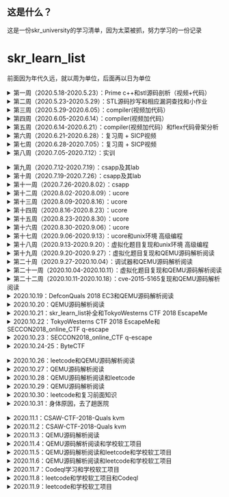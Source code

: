 ## 这是什么？

这是一份skr_university的学习清单，因为太菜被抓，努力学习的一份记录

# skr_learn_list

前面因为年代久远，就以周为单位，后面再以日为单位

<details>
<summary>第一周（2020.5.18-2020.5.23）：Prime c++和stl源码剖析（视频+代码）</summary>

+ [x] Prime c++：第一章到第六章

  前面和prime c没什么太大的区别，就暂且不进行记录

+ [x] stl源码剖析

  STL是C++标准库的一部分，占据了大部分的比例。STL借助模板把常用的数据结构及其算法都实现了一遍，且做到了数据结构和算法的分离。

  + [视频总结](https://github.com/tina2114/Sakura_University/blob/master/%E7%AC%AC%E4%B8%80%E8%87%B3%E4%BA%8C%E5%91%A8/README.md)

    六大组件：

    1. 容器：

       序列容器 + 关联式容器

    2. 算法：

       sort，search，copy，erase，for_each，unique

    3. 迭代器：

       广义指针，使得算法能独立于容器

    4. 仿函数：

       泛化算法

    5. 配置器

       为容器提供空间配置和释放，对象构造和析构的服务

    6. 配接器

       将一种容器修饰为功能不同的另一种容器。例如deque，在此基础上禁用一些deque的功能实现队列和栈，这就是一种配接器。

  + [源码抄写](https://github.com/tina2114/Sakura_University/tree/master/%E7%AC%AC%E4%B8%80%E8%87%B3%E4%BA%8C%E5%91%A8)

    </details>

<details>
<summary>第二周（2020.5.23-2020.5.29）：STL源码抄写和相应漏洞查找和小作业</summary>

+ [x] [STL源码抄写](https://github.com/tina2114/Sakura_University/tree/master/%E7%AC%AC%E4%B8%80%E8%87%B3%E4%BA%8C%E5%91%A8)

+ [x] [相应漏洞查找](https://github.com/tina2114/Sakura_University/tree/master/%E7%AC%AC%E4%B8%80%E8%87%B3%E4%BA%8C%E5%91%A8/%E6%80%9D%E8%80%83%E9%A2%98%E4%B8%80)

  erase的处理不当，造成的浅拷贝

+ [x] [小作业](https://github.com/tina2114/Sakura_University/blob/master/%E7%AC%AC%E4%B8%80%E8%87%B3%E4%BA%8C%E5%91%A8/%E6%B5%8B%E8%AF%95%E9%A2%98/zhz_2.md)

  </details>

<details>
<summary>第三周（2020.5.29-2020.6.05）：compiler(视频加代码）</summary>

+ [x] [Lexer-词法分析](https://github.com/tina2114/Sakura_University/tree/master/%E7%AC%AC%E4%B8%89%E8%87%B3%E5%85%AB%E5%91%A8/PA2)

  主要编写符合cool语法的正则表达式的匹配规则，通过正则匹配对应的字符串，返回token

+ [x] [Parser-语法分析](https://github.com/tina2114/Sakura_University/tree/master/%E7%AC%AC%E4%B8%89%E8%87%B3%E5%85%AB%E5%91%A8/PA3)

  构建一个AST抽象语法树，但是其只是token的组合，还需要进行处理

  </details>

<details>
<summary>第四周（2020.6.05-2020.6.14）：compiler(视频加代码）</summary>

+ [x] [Semant-语义分析](https://github.com/tina2114/Sakura_University/tree/master/%E7%AC%AC%E4%B8%89%E8%87%B3%E5%85%AB%E5%91%A8/PA4)

  对Parser构成的AST抽象语法树进行二次处理，设定Environment(建立各种符号表)来约束各个类，方法的作用域

+ [ ] Code generator-代码生成

  1.计算继承图

  2.以深度优先的顺序将标签分配给所有类

  3.确定每个类的属性，临时对象和调度表的布局

  4.为全局数据生成代码：常量，调度表，...

  5.为每个功能生成代码

  </details>

<details>
<summary>第五周（2020.6.14-2020.6.21）：compiler(视频加代码）和flex代码骨架分析</summary>

+ [ ] Code generator-代码生成

  未完成，学不懂了......

+ [x] [flex代码骨架分析](https://github.com/tina2114/Sakura_University/blob/master/%E7%AC%AC%E4%B8%89%E8%87%B3%E5%85%AB%E5%91%A8/lexer%E4%BB%A3%E7%A0%81%E9%AA%A8%E6%9E%B6%E6%95%B4%E7%90%86.md)

  </details>

<details>
<summary>第六周（2020.6.21-2020.6.28）：复习周 + SICP视频</summary>

+ [x] SICP视频

  一直看到了P4（复合函数）

  </details>

<details>
<summary>第七周（2020.6.28-2020.7.05）：复习周 + SICP视频</summary>

+ [x] SICP视频

  看到了P6（符号化求导程序）

  </details>

<details>
<summary>第八周（2020.7.05-2020.7.12）：实训</summary>

​	写疫情实时监控系统去了......

​	</details>

<details>
<summary>第九周（2020.7.12-2020.7.19）：csapp及其lab</summary>

+ [x] csapp：第一章到第三章

+ [x] csapp-lab：lab1到lab3

  [lab1](https://github.com/tina2114/Sakura_University/tree/master/%E7%AC%AC%E4%B9%9D%E8%87%B3%E5%8D%81%E5%91%A8/csapp_lab/datalab)：Data lab

  使用<<，>>，^，&此类基本操作数实现取反，三位运算符，比较整数大小，浮点数转换等操作

  [lab2](https://github.com/tina2114/Sakura_University/tree/master/%E7%AC%AC%E4%B9%9D%E8%87%B3%E5%8D%81%E5%91%A8/csapp_lab/bomb)：Bomb lab

  一些简单的汇编，还算简单，唯独parse_6需要看出链表结构。还在parse_4中存在一处隐藏关卡

  lab3：Attack lab

  入门pwn

  </details>

<details>
<summary>第十周（2020.7.19-2020.7.26）：csapp及其lab</summary>

+ [x] csapp-lab：lab4到lab7

  [lab4](https://github.com/tina2114/Sakura_University/tree/master/%E7%AC%AC%E4%B9%9D%E8%87%B3%E5%8D%81%E5%91%A8/csapp_lab/archlab)：Arch lab

  与X86-64指令集相似的Y86-64指令集的学习，以及立即数的加入，优化。

  [lab5](https://github.com/tina2114/Sakura_University/tree/master/%E7%AC%AC%E4%B9%9D%E8%87%B3%E5%8D%81%E5%91%A8/csapp_lab/cachelab)：Cache lab

  自行模拟一个cache，来达到高速缓存的作用。

  [lab6](https://github.com/tina2114/Sakura_University/tree/master/%E7%AC%AC%E4%B9%9D%E8%87%B3%E5%8D%81%E5%91%A8/csapp_lab/shlab-handout)：Shell lab

  实现一个简易的linux里的shell

  [lab7](https://github.com/tina2114/Sakura_University/tree/master/%E7%AC%AC%E4%B9%9D%E8%87%B3%E5%8D%81%E5%91%A8/csapp_lab/malloclab)：Malloc lab

  实现一个简易的glibc的堆块回收

  </details>

<details>
<summary>第十一周（2020.7.26-2020.8.02）：csapp</summary>

+ [x] csapp：看到最后一章并发编程

+ [ ] csapp-lab：proxy lab

  未完成

  </details>

<details>
<summary>第十二周（2020.8.02-2020.8.09）：ucore</summary>

+ [x] ucore-lab：lab1到lab2

  [lab1](https://github.com/tina2114/Sakura_University/tree/master/%E7%AC%AC%E5%8D%81%E4%B8%80%E8%87%B3%E5%8D%81%E5%85%AD%E5%91%A8/LAB%201)：

  启动操作系统的bootloader，操作系统如何加载到内存

  [lab2](https://github.com/tina2114/Sakura_University/tree/master/%E7%AC%AC%E5%8D%81%E4%B8%80%E8%87%B3%E5%8D%81%E5%85%AD%E5%91%A8/LAB%202)：

  first-fit连续物理内存分配，寻找虚拟地址对应的页表项

  </details>

<details>
<summary>第十三周（2020.8.09-2020.8.16）：ucore</summary>

+ [x] ucore-lab：lab3到lab5

  [lab3](https://github.com/tina2114/Sakura_University/tree/master/%E7%AC%AC%E5%8D%81%E4%B8%80%E8%87%B3%E5%8D%81%E5%85%AD%E5%91%A8/LAB%203)：虚拟内存管理

  页表机制，换出机制，缺页故障处理

  [lab4](https://github.com/tina2114/Sakura_University/tree/master/%E7%AC%AC%E5%8D%81%E4%B8%80%E8%87%B3%E5%8D%81%E5%85%AD%E5%91%A8/LAB%204)：内核线程管理

  建立内核线程的关键信息

  [lab5](https://github.com/tina2114/Sakura_University/tree/master/%E7%AC%AC%E5%8D%81%E4%B8%80%E8%87%B3%E5%8D%81%E5%85%AD%E5%91%A8/LAB%205)：用户进程管理

  （创建，执行，切换，结束）

  </details>

<details>
<summary>第十四周（2020.8.16-2020.8.23）：ucore</summary>

+ [x] ucore-lab：lab6到lab7

  [lab6](https://github.com/tina2114/Sakura_University/tree/master/%E7%AC%AC%E5%8D%81%E4%B8%80%E8%87%B3%E5%8D%81%E5%85%AD%E5%91%A8/LAB%206)：进程调度

  进程一共三个状态，等待，就绪，运行，RR调度算法，Stride Scheduling调度算法

  [lab7](https://github.com/tina2114/Sakura_University/tree/master/%E7%AC%AC%E5%8D%81%E4%B8%80%E8%87%B3%E5%8D%81%E5%85%AD%E5%91%A8/LAB%207)：同步互斥

  内核级信号量的实现，哲学家就餐问题

  </details>

<details>
<summary>第十五周（2020.8.23-2020.8.30）：ucore</summary>

+ [x] ucore-lab：lab8

  [lab8](https://github.com/tina2114/Sakura_University/tree/master/%E7%AC%AC%E5%8D%81%E4%B8%80%E8%87%B3%E5%8D%81%E5%85%AD%E5%91%A8/LAB%208)：文件系统

  VFS结构，文件控制块，读文件操作的实现

  </details>

<details>
<summary>第十六周（2020.8.30-2020.9.06）：ucore</summary>

+ [x] ucore-lab拓展：lab1拓展到lab4拓展

  lab1拓展：

  1. 从用户态切换到内核态的函数

     利用int指令产生软中断，再恢复esp

  2. 内核态到用户态的互相切换

     内核态到用户态需要先获取真正的ebp和esp，再抬栈伪造esp和ss

     用户态到内核态需要先把内核态上除了ss和esp的内容全复制到原先用户态的栈上，这是为了中断返回后能够正常执行原先被打断的程序。将伪造的栈上的段寄存器进行修改，使其指向DPL为0的相应段描述符

  lab2拓展：伙伴系统分配算法

  ​	设计一个二叉树的树状结构，根节点的内存空间最大，每一层的内存空间都是上一层的一半，用户要求size大小的内存块时，会先判断是否是2的倍数，不是就向上取整，在二叉树里匹配，分配。

  在释放内存块时，会依次进行判断临近节点和父节点是否空闲，是就依次合并。

  lab3拓展：实现识别dirty bit的 extended clock页替换算法

  ​	与LRU算法类似，不过......如果真要实现的话，应该得对这个ucore进行大魔改，所以就进行了简易的实现

  lab4拓展：无拓展

  </details>

<details>
<summary>第十七周（2020.9.06-2020.9.13）：ucore和unix环境 高级编程</summary>

+ [x] ucore-lab拓展：lab5拓展到lab6拓展

  lab5拓展：实现COW机制

  ​	写时复制，只有在进行写操作的时候才分配新的物理页

  lab6拓展：CFS调度算法

  ​	主要是简化了virutime中的运行周期 * 1024 / 进程权重，转而变成 1024 / 进程权重，因为ucore本身设计是基于时间片的调度，运行周期并未在ucore中定义

+ [x] unix环境高级编程：看到第五章

  </details>

<details>
<summary>第十八周（2020.9.13-2020.9.20）：虚拟化题目复现和unix环境 高级编程</summary>

+ [x] [CONFidence ctf 2020 kvm](https://github.com/tina2114/Sakura_University/tree/master/%E5%A4%96%E5%8D%A1%E8%B5%9B/CONFidence%20ctf%202020)：

  1. 这题算不上真正的虚拟化，在程序里分配了一块区域来模拟
  2. 漏洞点主要出现在分配出来的栈起始地址和创建虚拟化时的起始地址不一致， 0x7fffffff5cc0为栈起始地址，size大小为0x8000，0x7fffffff6000为虚拟化空间起始地址，size大小也为0x8000
  3. 造成的问题是可以在虚拟化空间里获取物理机的数据，拿到ret地址
  4. 伪造页表项，进入到储存ret地址所在的地方，将ret地址改为one_gadget地址

+ [ ] PlaidCTF 2020 sandybox：

  复现到一半，还未完成

+ [x] unix环境 高级编程：看到第六章

  </details>

<details>
<summary>第十九周（2020.9.20-2020.9.27）：虚拟化题目复现和QEMU源码解析阅读</summary>

+ [x] [PlaidCTF 2020 sandybox](https://github.com/tina2114/Sakura_University/tree/master/%E5%A4%96%E5%8D%A1%E8%B5%9B/PlaidCTF%202020/sandybox)：

  1. 借用了ptrace函数来模拟实现沙盒
  2. 漏洞点在于设计模式的小问题，因为它预设的信号都是两次，子进程进行系统调用一次，系统调用结束一次。但是如果有只发生一次信号的调用存在呢？
  3. 这里就借用了int 3，系统调用信号只发送一次来进行绕过沙盒检测，来执行我们的shellcode

+ [x] [QEMU源码解析阅读](https://github.com/tina2114/Sakura_University/blob/master/QEMU%26KVM%E6%BA%90%E7%A0%81%E8%A7%A3%E6%9E%90%E7%AC%94%E8%AE%B0/%E7%AC%AC%E4%B8%80%E7%AB%A0.md)：

  QEMU/KVM概述

  </details>

<details>
<summary>第二十周（2020.9.27-2020.10.04）：调试器和QEMU源码解析阅读</summary>

+ [x] [调试器](https://github.com/tina2114/Sakura_University/tree/master/homework/%E8%B0%83%E8%AF%95%E5%99%A8)：

  实现了看寄存器，运行，断点功能

+ [x] [QEMU源码解析阅读](https://github.com/tina2114/Sakura_University/blob/master/QEMU%26KVM%E6%BA%90%E7%A0%81%E8%A7%A3%E6%9E%90%E7%AC%94%E8%AE%B0/%E7%AC%AC%E4%BA%8C%E7%AB%A0.md)：第二章

  1. 先去用c实现了一下OOP的三种最基本的特性：封装，继承，多态

  2. glib事件循环机制

     glib实现了完整的事件循环分发机制，一次循环包括prepare，query，check，dispatch过程

  3. QEMU事件循环机制

     glib_pollfds_fill，qemu_poll_ns，glib_pollfds_fill

     </details>

<details>
<summary>第二十一周（2020.10.04-2020.10.11）：虚拟化题目复现和QEMU源码解析阅读</summary>

+ [x] [blizzardctf2017 strng](https://github.com/tina2114/Sakura_University/tree/master/%E5%A4%96%E5%8D%A1%E8%B5%9B/blizzardctf2017)：pmio_write写入位置未检测导致的越界

  1. pmio_read进行越界读，将结构体里面buf后面跟着的srand函数地址读出来
  2. 计算libc基址和system地址
  3. 将指针覆盖成system，再写入"cat /root/flag"作为参数，调用指针

+ [x] [HITB GSEC 2017 babyqemu](https://github.com/tina2114/Sakura_University/tree/master/%E5%A4%96%E5%8D%A1%E8%B5%9B/HITB%20GSEC%202017)：同样的未检测导致的越界

  和上面的题目差不多，也是结构体里的buf后面跟着一个指针，读取指针，拿到程序基址，再拿到system_plt地址，后面就是把指针覆盖成system_plt地址，写入参数，调用

+ [ ] [QEMU源码解析阅读](https://github.com/tina2114/Sakura_University/blob/master/QEMU%26KVM%E6%BA%90%E7%A0%81%E8%A7%A3%E6%9E%90%E7%AC%94%E8%AE%B0/%E7%AC%AC%E4%B8%89%E7%AB%A0.md)：第三章

  未完成

  </details>

<details>
<summary>第二十二周（2020.10.11-2020.10.18）：cve-2015-5165复现和QEMU源码解析阅读</summary>

+ [x] [cve-2015-5165](https://github.com/tina2114/Sakura_University/tree/master/%E6%BC%8F%E6%B4%9E%EF%BC%8Cparttern%E5%88%86%E6%9E%90/qemu-pwn-cve-2015-5165)：典型的整数下溢

+ [x] [QEMU源码解析阅读](https://github.com/tina2114/Sakura_University/blob/master/QEMU%26KVM%E6%BA%90%E7%A0%81%E8%A7%A3%E6%9E%90%E7%AC%94%E8%AE%B0/%E7%AC%AC%E4%B8%89%E7%AB%A0.md)：第三章

  1. fw_cfg设备

     fw_cfg完成把QEMU数据传递给虚拟机的工作

  2. SeaBIOS

     SeaBIOS是QEMU/KVM虚拟化方案的默认BIOS

+ [ ] DefconQuals 2018 EC3：

  未完成

  </details>

<details>
<summary>2020.10.19：DefconQuals 2018 EC3和QEMU源码解析阅读</summary>

+ [x] [DefconQuals 2018 EC3](https://github.com/tina2114/Sakura_University/tree/master/%E5%A4%96%E5%8D%A1%E8%B5%9B/DefconQuals%202018%20EC3)：mmio_write写入的位置无检测导致的UAF
  
  1. 无符号表，但是可以依据shift + f12搜寻class_init --> 找到realize函数 --> 找到off_xxxxx的ops结构体 --> 结构体中第一个就是mmio_read，第二个就是mmio_write
  2. write中未对写入位置进行检测，存在UAF
  3. 进行常规的伪造，将chunk创建到存储堆块的数组中，里面写入malloc的got表地址
4. 对got里面进行改写，改成system('cat ./flag')

+ [x] [QEMU源码解析阅读](https://github.com/tina2114/Sakura_University/blob/master/QEMU%26KVM%E6%BA%90%E7%A0%81%E8%A7%A3%E6%9E%90%E7%AC%94%E8%AE%B0/%E7%AC%AC%E5%9B%9B%E7%AB%A0.md)：CPU虚拟化

  1. CPU虚拟化介绍

     + VMX架构，分为虚拟机监视器（VMM）和虚拟机（VM），QEMU/KVM属于VMM，挂载的镜像属于VM
     + VMCS，VCPU的描述符。用来管理VMX non-root Operation转换以及控制VCPU的行为

  2. KVM模块初始化

     初始化CPU与架构无关的数据以及设置与架构相关的虚拟化支持

  3. 虚拟机创建

     要创建虚拟机，需要用户侧的QEMU发起请求，最后将其创建的虚拟机挂载到vm_list为头节点的链表上
     
     </details>

<details>
<summary>2020.10.20：QEMU源码解析阅读</summary>

+ [x] [QEMU源码解析阅读](https://github.com/tina2114/Sakura_University/blob/master/QEMU%26KVM%E6%BA%90%E7%A0%81%E8%A7%A3%E6%9E%90%E7%AC%94%E8%AE%B0/%E7%AC%AC%E5%9B%9B%E7%AB%A0.md)：CPU虚拟化

    1. QEMU的CPU创建

       QEMU能模拟多种CPU，所以存在一套继承结构

       + CPU对象初始化

         CPU类型初始化(CPUState)，对象实例化(X86CPU)后，具现化(启用realize函数)

       + QEMU和KVM间的共享数据

         可能创建的最大值是三页，每页都有自己的功能，存储两者的共享数据

    2. VCPU运行

       核心代码是do-while循环，cpu运行，遇到事件需要VM Exit就退出到KVM or QEMU，根据信息进行处理，处理完毕cpu再次运行

    3. VCPU调度

       + 在同一物理CPU上运行VCPU

         VMRESUME指令

       + 需要切换到不同的物理CPU

         VMCLEAR，VMPTRLD和VMLAUNCH指令

         </details>


<details>
<summary>2020.10.21：skr_learn_list补全和TokyoWesterns CTF 2018 EscapeMe</summary>

+ [x] skr_learn_list：把前面的经历全部补齐了

+ [ ] TokyoWesterns CTF 2018 EscapeMe：

  ​	环境配了半天，在16上起不来，看了看题目描述，环境是18。明天在18上试试

  </details>

<details>
<summary>2020.10.22：TokyoWesterns CTF 2018 EscapeMe和SECCON2018_online_CTF q-escape</summary>
+ [ ] TokyoWesterns CTF 2018 EscapeMe：

  ​	18上也起不来，没办法，换题目

+ [ ] SECCON2018_online_CTF q-escape：

  今日消防演习，不知道谁，把烟雾弹扔我寝室门口了，寝室门还没关，重灾区......	

  结果就是，未完成。

  </details>

<details>
<summary>2020.10.23：SECCON2018_online_CTF q-escape</summary>

+ [x] [SECCON2018_online_CTF q-escape](https://github.com/tina2114/Sakura_University/tree/master/%E5%A4%96%E5%8D%A1%E8%B5%9B/SECCON2018_online_CTF%20q-escape)：典型的边界检测不严，导致溢出能对结构体的下一个数组进行操作

  ​	这题基本操作不难，不过学到了一个平时不注意的小细节，opaque->vs[0x10]实际上就是latch[0]，opaque->vs[idx].buf是自动将latch[0]里面的内容当作指针来识别。

  ​	核心思想就是利用越界，将latch[0]里面的数据改为不同的got表地址，修改got里面的数据来达成system("cat flag")

  </details>

<details>
<summary>2020.10.24-25：ByteCTF</summary>

​	Nu1L有本书是ctfer从0到1，打了ByteCTF，我直接从1到0。裂开。

​	</details>

<details>
<summary>2020.10.26：leetcode和QEMU源码解析阅读</summary>

+ [x] leetcode：845 数组中的最长山脉

  左右分割，遍历数组，找到左右size相加最大的值

+ [x] [QEMU源码解析](https://github.com/tina2114/Sakura_University/blob/master/QEMU%26KVM%E6%BA%90%E7%A0%81%E8%A7%A3%E6%9E%90%E7%AC%94%E8%AE%B0/%E7%AC%AC%E4%BA%94%E7%AB%A0.md)：内存虚拟化

  EPT寻址方式：

  + 四级页表（每个9位的offset）+ 页(4kb)内偏移（12位的offset）
  + EPTP里获取基址，然后基址+偏移找到下一个页表的起始地址，以此循环往复

  QEMU内存初始化的基本结构：

  + `AddressSpace`结构体：表示一个虚拟机或者虚拟CPU能够访问的所有物理地址（这里指的是寻址地址）
  + `MemoryRegion`结构体：表示虚拟机的一段内存区域

  QEMU虚拟机内存初始化：

  + 低端内存和高端内存

  + 主要初始化由pc_memory_init函数完成：

    分配虚拟机的实际物理内存，创建ram_below_4g region，创建fw_cfg设备等
    
    </details>

<details>
<summary>2020.10.27：QEMU源码解析阅读</summary>


+ [x] [QEMU源码解析](https://github.com/tina2114/Sakura_University/blob/master/QEMU%26KVM%E6%BA%90%E7%A0%81%E8%A7%A3%E6%9E%90%E7%AC%94%E8%AE%B0/%E7%AC%AC%E4%BA%94%E7%AB%A0.md)：内存虚拟化

  内存更改通知：

  初始化，更新AddressSpace的内存视图，每个注册的MemoryListener调用commit回调函数

  内存平坦化：

  主要是将原本的内存拓扑的无环图结构转换成在一个FlatRange结构的数组里面。
  
  </details>

<details>
<summary>2020.10.28：QEMU源码解析阅读和leetcode</summary>

+ [x] QEMU源码解析：内存虚拟化

  KVM注册内存：

  AddressSpace上的内存布局主要由`address_space_update_topology`函数来更新，并且把内存拓扑信息同步到KVM。

  内存分派表的构建：

  QEMU的内存分派指的是，当给定一个AddressSpace和一个地址时，能够快速地找到其所在的MemoryRegionSection，从而找到对应的MemoryRegion

  + 具体的寻址过程：ptr中存储一个地址，根据物理地址本身一些位作为Node的索引，找隶属PhysPageEntry，类似于MMU寻址，层层页表寻找，根据最后的PhysPageEntry的ptr找到sections数组，得到MemoryRegionection
  + 具体的创建过程：类似于页表创建，计算当前页目录中一项能够表示多少内存空间step，判断当前页目录项对应的页表是否存在，不存在就分配一个Node，不断循环以上步骤，最后一页页表的index是PhysPageMap中sections数组中的索引。

+ [x] leetcode：1207 独一无二的出现次数

  运用Map和set容器来进行重复出现次数是否一致的判断
  
  </details>

<details>
<summary>2020.10.29：QEMU源码解析阅读</summary>

+ [x] QEMU源码解析：内存虚拟化

  虚拟机物理地址的设置：

  1. 遍历内存槽，查看要创建的slot是否与当前的内存条的slot有重合
  2. 获取需要创建的页面个数，分配内存空间（这里存在检测：是否对齐，用户态设置是否允许大页）
  3. 创建slot的内存槽，将其id号，虚拟机的物理内存地址，大小，对应用户态进程中分配的虚拟机地址等信息传入内存槽，并将该内存槽插入slots->memslots，并对齐按gfn从大到小排序

  MMIO机制：

  1. QEMU申明一段内存作为MMIO内存，但这不会导致实际QEMU进程的内存分配
  2. SeaBIOS会分配好所有设备MMIO对应的基址
  3. 当Guest第一次访问MMIO的地址时，会发生EPT violation，产生VM Exit
  4. KVM创建一个EPT页表，并设置页表项特殊标志
  5. 虚拟机之后再访问对应的MMIO地址的时候就会产生EPT misconfig，从而产生VM Exit，退出到KVM，然后KVM负责将该事件分发到QEMU
  
  </details>

<details>
<summary>2020.10.30：leetcode和复习前面知识</summary>

+ [x] leetcode：求根到叶子节点数字之和

  这里简单的运用现实里正常数学的算法，每进入下一层，sum*10 + root->val，其余的就是一些边界性特殊性的检测，对于root节点特殊处理判断，防止只有root节点情况等。

+ [x] 复习QEMU源码一书的前几章

  </details>

<details>
<summary>2020.10.31：身体原因，去了趟医院</summary>

​		</details>

<details>
<summary>2020.11.1：CSAW-CTF-2018-Quals kvm</summary>

+ [ ] CSAW-CTF-2018-Quals kvm：

  进行到了传入虚拟机执行代码的逆向，刚理清这个运行代码的整体框架。
  
  </details>

<details>
<summary>2020.11.2：CSAW-CTF-2018-Quals kvm</summary>

+ [x] CSAW-CTF-2018-Quals kvm：

  创建一个虚拟机，然后将代码传入虚拟机中，传入虚拟机的代码是哈夫曼编码，进行的处理是将数据进行二进制压缩，然后遍历二叉树，遍历的叶子节点去填充buf，然后这个buf跟正确的值去比较。所以我们需要做的就是脚本读取压缩的密码，然后将其放到树上正确的位置，使用哈夫曼解码算法和正确的树来解压缩密码。

  </details>

<details>
<summary>2020.11.3：QEMU源码解析阅读</summary>

+ [x] QEMU源码解析：中断虚拟化和设备虚拟化

  设备虚拟化：

  1. QEMU以树形结构模拟了虚拟机系统的设备和总线，个人理解类似于单总线模式
  2. 设备创建有两种方式：命令行--device创建，跟随主板初始化创建
  3. 总线命名方式，根据有无指定名字，父设备有无id来依次决定其名字
  
  </details>

<details>
<summary>2020.11.4：QEMU源码解析阅读和学校软工项目</summary>

+ [x] 设备虚拟化：

  1. PCI设备主要通过MMIO和PIO与操作系统交互
  2. 设备寄存器和I/O端口提供操作系统向设备的通信，中断机制提供设备向操作系统的通信。

+ [ ] 学校软工项目

  </details>

<details>
<summary>2020.11.5：QEMU源码解析阅读和leetcode和学校软工项目</summary>

+ [x] 设备虚拟化：

  ​	虚拟机通过两部分（前端设备和后端设备）来完成与外界通信设备的模拟

  ​	前端负责与虚拟机打交道，管理虚拟机的I/O，后端负责与宿主机打交道，将虚拟机的I/O请求转换为宿主机上的I/O请求

+ [ ] 学校软工项目

+ [x] leetcode：插入区间

  新创建一个vector<vector<int>> ret变量，先将所有区间范围小于newInterval的区间存入，再进行循环合并，比较intervals中区间的front()与newInterval.back()，然后进行大小的合并。最后将后续的依次压入。

  </details>

<details>
<summary>2020.11.6：QEMU源码解析阅读和leetcode和学校软工项目</summary>

+ [x] 设备虚拟化：

  ​	网卡参数解析：

  1. 命令行中指定了参数，会放到相应的QemuOpsList
  2. 每类参数都有对应的函数来进行解析
  3. 参数最终放到了object对象里面，object对象保存了QEMU命令行信息

+ [x] leetcode：根据数字二进制下1的数目排序

  这里主要的点就是如何提取vector元素中二进制的1，这里我们运用了a &= (a-1)，这样每次a比之前缺失一个1，这样能快速计算出1的个数

+ [ ] 学校软工项目

  </details>

<details>
<summary>2020.11.7：Codeql学习和学校软工项目</summary>

+ [ ] Codeql：

  根据知乎上的一个codeql学习笔记学习了一波

+ [ ] 学校软工项目

  </details>

<details>
<summary>2020.11.8：leetcode和学校软工项目和Codeql</summary>

+ [x] Codeql：

  研究数据库该怎么创建，总是报错，最后通过WSL绕弯子创建解决了。

+ [x] leetcode：买卖股票的最佳时机

  找到数组中前一位比后一位小的下标，然后依次循环判断前一位是否比后一位小，选择这之间最小的和最大的进行相减，接着重复上述过程。

+ [ ] 学校软工项目

  </details>

<details>
<summary>2020.11.9：leetcode和学校软工项目</summary>

+ [x] leetcode：最接近原点的K个点

  一共两个点，一是要对距离能够进行排序，二是要获取排序后距离对应的vector。这点可以由multimap来完成，multimap允许重复的key。将距离和对应的vector依次压入multimap，multimap会自动根据key进行从小到大的排序。

+ [x] 学校软工项目

  收工收工，成功验收。

  但是后面....... java web怎么又开始了，or2

  </details>